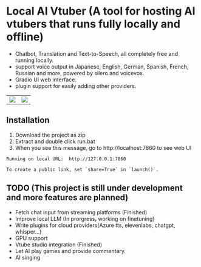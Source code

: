 # Local AI Vtuber (A tool for hosting AI vtubers that runs fully locally and offline)

- Chatbot, Translation and Text-to-Speech, all completely free and running locally.
- support voice output in Japanese, English, German, Spanish, French, Russian and more, powered by silero and voicevox.
- Gradio UI web interface.
- plugin support for easily adding other providers.

<table>
  <tr>
    <td><img src="https://github.com/0Xiaohei0/VtuberChess/assets/24196833/6433bc1f-cdec-423f-b190-b7330497d28e" /></td>
    <td><img src="https://github.com/0Xiaohei0/VtuberChess/assets/24196833/5521eff5-4b36-4b13-9961-f4d7af8daded" /></td>
  </tr>
</table>


## Installation
1. Download the project as zip
2. Extract and double click run.bat
3. When you see this message, go to http://localhost:7860 to see web UI 
```
Running on local URL:  http://127.0.0.1:7860

To create a public link, set `share=True` in `launch()`.
```


## TODO (This project is still under development and more features are planned)
- Fetch chat input from streaming platforms (Finished)
- Improve local LLM (In prorgress, working on finetuning)
- Write plugins for cloud providers(Azure tts, elevenlabs, chatgpt, whisper...)
- GPU support
- Vtube studio integration (Finished)
- Let AI play games and provide commentary.
- AI singing

